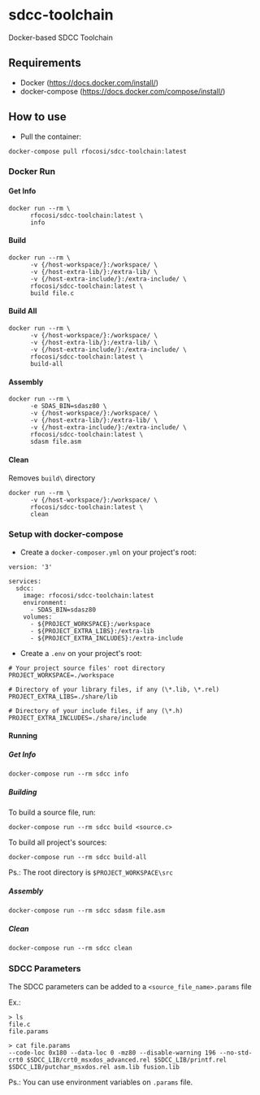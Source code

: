 # sdcc-toolchain
Docker-based SDCC Toolchain

## Requirements

- Docker (https://docs.docker.com/install/)
- docker-compose (https://docs.docker.com/compose/install/)

## How to use

- Pull the container:

`docker-compose pull rfocosi/sdcc-toolchain:latest`

### Docker Run

#### Get Info
```
docker run --rm \
      rfocosi/sdcc-toolchain:latest \
      info
```

#### Build
```
docker run --rm \
      -v {/host-workspace/}:/workspace/ \
      -v {/host-extra-lib/}:/extra-lib/ \
      -v {/host-extra-include/}:/extra-include/ \
      rfocosi/sdcc-toolchain:latest \
      build file.c
```

#### Build All
```
docker run --rm \
      -v {/host-workspace/}:/workspace/ \
      -v {/host-extra-lib/}:/extra-lib/ \
      -v {/host-extra-include/}:/extra-include/ \
      rfocosi/sdcc-toolchain:latest \
      build-all
```

#### Assembly
```
docker run --rm \
      -e SDAS_BIN=sdasz80 \
      -v {/host-workspace/}:/workspace/ \
      -v {/host-extra-lib/}:/extra-lib/ \
      -v {/host-extra-include/}:/extra-include/ \
      rfocosi/sdcc-toolchain:latest \
      sdasm file.asm
```

#### Clean
Removes `build\` directory
```
docker run --rm \
      -v {/host-workspace/}:/workspace/ \
      rfocosi/sdcc-toolchain:latest \
      clean
```

### Setup with docker-compose

- Create a `docker-composer.yml` on your project's root:

```
version: '3'

services:
  sdcc:
    image: rfocosi/sdcc-toolchain:latest
    environment:
      - SDAS_BIN=sdasz80
    volumes:
      - ${PROJECT_WORKSPACE}:/workspace
      - ${PROJECT_EXTRA_LIBS}:/extra-lib
      - ${PROJECT_EXTRA_INCLUDES}:/extra-include
```

- Create a `.env` on your project's root:

```
# Your project source files' root directory
PROJECT_WORKSPACE=./workspace

# Directory of your library files, if any (\*.lib, \*.rel)
PROJECT_EXTRA_LIBS=./share/lib

# Directory of your include files, if any (\*.h)
PROJECT_EXTRA_INCLUDES=./share/include
```

#### Running

##### Get Info

`docker-compose run --rm sdcc info`

##### Building

To build a source file, run:

`docker-compose run --rm sdcc build <source.c>`

To build all project's sources:

`docker-compose run --rm sdcc build-all`

Ps.: The root directory is `$PROJECT_WORKSPACE\src`

##### Assembly

```
docker-compose run --rm sdcc sdasm file.asm
```

##### Clean

`docker-compose run --rm sdcc clean`


### SDCC Parameters
The SDCC parameters can be added to a `<source_file_name>.params` file

Ex.:

```
> ls
file.c
file.params

> cat file.params
--code-loc 0x180 --data-loc 0 -mz80 --disable-warning 196 --no-std-crt0 $SDCC_LIB/crt0_msxdos_advanced.rel $SDCC_LIB/printf.rel $SDCC_LIB/putchar_msxdos.rel asm.lib fusion.lib
```

Ps.: You can use environment variables on `.params` file.
